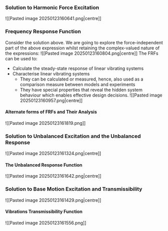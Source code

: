 ### Solution to Harmonic Force Excitation
![[Pasted image 20250123160641.png|centre]]
### Frequency Response Function
Consider the solution above. We are going to explore the force-independent part of the above expression whilst retaining the complex-valued nature of the expressions:
![[Pasted image 20250123160804.png|centre]]
The FRFs can be used to:
- Calculate the steady-state response of linear vibrating systems
- Characterise linear vibrating systems
	- They can be calculated or measured, hence, also used as a comparison measure between models and experiments
	- They have special properties that reveal the hidden system behaviour which enables effective design decisions.
![[Pasted image 20250123160957.png|centre]]
#### Alternate forms of FRFs and Their Analysis
![[Pasted image 20250123161819.png]]
### Solution to Unbalanced Excitation and the Unbalanced Response
![[Pasted image 20250123161324.png|centre]]
#### The Unbalanced Response Function
![[Pasted image 20250123161642.png|centre]]
### Solution to Base Motion Excitation and Transmissibility
![[Pasted image 20250123161429.png|centre]]
#### Vibrations Transmissibility Function
![[Pasted image 20250123161556.png]]